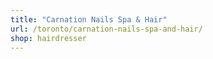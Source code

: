 ```yaml
---
title: "Carnation Nails Spa & Hair"
url: /toronto/carnation-nails-spa-and-hair/
shop: hairdresser
---
```

